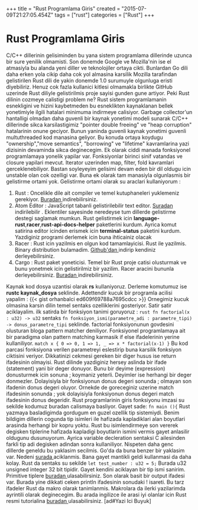 +++
title =  "Rust Programlama Giris"
created = "2015-07-09T21:27:05.454Z"
tags = ["rust"]
categories = ["Rust"] 
+++

# Rust Programlama Giris

C/C++ dillerinin gelisiminden bu yana sistem programlama dillerinde uzunca bir sure yenilik olmamisti. Son donemde Google ve Mozilla'nin ise el atmasiyla bu alanda yeni diller ve teknolojiler ortaya cikti. Bunlardan Go dili daha erken yola cikip daha cok yol almasina karsilik Mozilla tarafindan gelistirilen Rust dili de yakin donemde 1.0 surumuyle olgunluga eristi diyebiliriz. Henuz cok fazla kullanici kitlesi olmamakla birlikte GitHub uzerinde Rust diliyle gelistirilmis proje sayisi gunden gune artiyor. Peki Rust dilinin cozmeye calistigi problem ne? Rust sistem programlamanin esnekligini ve hizini kaybetmeden bu esneklikten kaynaklanan bellek yonetimiyle ilgili hatalari minimuma indirmeye calisiyor. Garbage collector'un hantalligi olmadan daha guvenli bir kaynak yonetimi modeli sunarak C/C++ dillerinde sikca karsilastigimiz "pointer double freeing" ve "heap corruption" hatalarinin onune geciyor. Bunun yaninda guvenli kaynak yonetimi guvenli multuthreaded kod manasina geliyor. Bu konuda ortaya koydugu "ownership","move semantics", "borrowing" ve "lifetime" kavramlarina yazi dizisinin devaminda sikca deginecegim. Ek olarak ciddi manada fonksiyonel programlamaya yonelik yapilar var. Fonksiyonlar birinci sinif vatandas ve closure yapilari mevcut. Iterator uzerinden map, filter, fold kavramlari gerceklenebiliyor.  Bastan soyleyeyim gelisimi devam eden bir dil oldugu icin unstable olan cok ozelligi var. Buna ek olarak tam manasiyla olgunlasmis bir gelistirme ortami yok. Gelistirme ortami olarak su araclari kullaniyorum : 

  1. Rust : Oncelikle dile ait compiler ve temel kutuphaneleri yuklemeniz gerekiyor. [Buradan ](http://www.rust-lang.org/)indirebilirsiniz. 
  2. Atom Editor : JavaScript tabanli gelistirilebilir text editor. [Suradan ](https://atom.io/)indirilebilir . Eklentiler sayesinde neredeyse tum dillerde gelistirme destegi saglamak mumkun. Rust gelistirmek icin **language-rust**,**racer**,**rust-api-docs-helper** paketlerini kurdum. Ayrica komut satirina editor icinden erismek icin **terminal-status** paketini kurdum. Yazdiginiz programi derlemek icin buna ihticainiz olacak
  3. Racer : Rust icin yazilmis en olgun kod tamamlayicisi. Rust ile yazilmis. Binary distribution bulamadim. [Github'dan ](https://github.com/phildawes/racer)indirip kendiniz derleyebilirsiniz.
  4. Cargo : Rust paket yoneticisi. Temel bir Rust proje catisi olusturmak ve bunu yonetmek icin gelistirilmiz bir yazilim. Racer aracini bununla derleyebilirsiniz. [Buradan ](https://crates.io/)indirebilirsiniz.

Kaynak kod dosya uzantisi olarak **rs** kullaniyoruz. Derleme komutumuz ise **rustc kaynak_dosya** seklinde. Adettendir kucuk bir programla acilisi yapalim : 
{{< gist orhanbalci ed609f69788a7695cdcc >}}
Ornegimiz kucuk olmasina karsin dilin temel sentaks ozelliklerini gosteriyor. Satir satir aciklayalim. ilk satirda bir fonksiyon tanimi goruyoruz : ```rust fn factorial(x : u32) -> u32``` sentaks ```fn fonksiyon_ismi(parametre_adi : parametre_tipi) -> donus_parametre_tipi``` seklinde. factorial fonksiyonunun govdesini olusturan bloga pattern matcher deniliyor. Fonksiyonel programlamaya ait bir paradigma olan pattern matching karmasik if else ifadelerinin yerine kullaniliyor. ```match x { 0 => 0, 1 => 1, _ => x * factorial(x-1) }```  Bu kod parcasi fonksiyona verilen parametreyi eslestirip buna karsilik fonksiyon ciktisini veriyor. Dikkatinizi cekmesi gereken bir diger husus ise return ifadesinin olmayisi. Rust dilinde yazdiginiz hersey aslinda bir ifade (statement) yani bir deger donuyor. Bunu bir deyime (expression) donusturmek icin sonuna ; koymaniz yeterli. Deyimler ise herhangi bir deger donmezler. Dolayisiyla bir fonksiyonun donus degeri sonunda ; olmayan son ifadenin donus degeri oluyor. Ornekde de goreceginiz uzerine match ifadesinin sonunda ; yok dolayisiyla fonksiyonun donus degeri match ifadesinin donus degeridir. Rust programlarinin giris fonksiyonu imzasi su sekilde kodumuz buradan calismaya basliyor. Gayet sade: ``` fn main (){ ``` Rust yazmaya basladigimda gordugum en guzel ozellik tip sistemiydi. Benim bildigim dillerin cogunda tip isimleri ile hafizada kapladiklari alan boyutlari arasinda herhangi bir kopru yoktu. Rust bu isimlendirmeye son vererek degisken tiplerine hafizada kapladigi boyutlarin ismini vermis gayet anlasilir oldugunu dusunuyorum. Ayrica variable decleration sentaksi C ailesinden farkli tip adi degisken adindan sonra kullaniliyor. Nispeten daha genc dillerde geneldu bu yaklasim secilmis. Go'da da buna benzer bir yaklasim var. Nedeni [surada ](http://blog.golang.org/gos-declaration-syntax)aciklanmis. Bana gayet mantikli geldi kullanmasi da daha kolay. Rust da sentaks su sekilde ``` let test_number : u32 = 5; ``` Burada u32 unsigned integer 32 bit tipidir. Gayet kendini aciklayan bir tip ismi sanirim. Primitive tiplere [buradan ](https://doc.rust-lang.org/book/primitive-types.html)ulasabilirsiniz. Son olarak basit bir output ifadesi var. Burada yine dikkati ceken println ifadesinin sonudaki ! isareti. Bu tarz ifadeler Rust da makro olarak tanimlanmis. Makrolara da ilerki yazilarimda ayrintili olarak deginecegim. Bu arada ingilizce ile arasi iyi olanlar icin Rust resmi tutorialina [buradan ](http://rustbyexample.com/)ulasabilirsiniz. [ad#Yazi Ici Buyuk]

